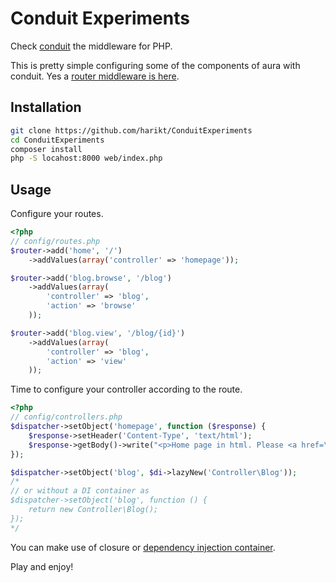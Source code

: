 # Conduit Experiments

Check [conduit](https://github.com/phly/conduit) the middleware for PHP.

This is pretty simple configuring some of the components of aura with conduit. Yes a [router middleware is here](src/Conduit/Middleware/RouterMiddleware.php).

## Installation

```sh
git clone https://github.com/harikt/ConduitExperiments
cd ConduitExperiments
composer install
php -S locahost:8000 web/index.php
```

## Usage

Configure your routes.

```php
<?php
// config/routes.php
$router->add('home', '/')
    ->addValues(array('controller' => 'homepage'));

$router->add('blog.browse', '/blog')
    ->addValues(array(
        'controller' => 'blog',
        'action' => 'browse'
    ));

$router->add('blog.view', '/blog/{id}')
    ->addValues(array(
        'controller' => 'blog',
        'action' => 'view'
    ));
```

Time to configure your controller according to the route.

```php
<?php
// config/controllers.php
$dispatcher->setObject('homepage', function ($response) {
    $response->setHeader('Content-Type', 'text/html');
    $response->getBody()->write("<p>Home page in html. Please <a href=\"blog\">Browse</a> and <a href=\"blog/12\">view post</a></p>");
});

$dispatcher->setObject('blog', $di->lazyNew('Controller\Blog'));
/*
// or without a DI container as
$dispatcher->setObject('blog', function () {
    return new Controller\Blog();
});
*/
```

You can make use of closure or [dependency injection container](https://github.com/auraphp/Aura.Di).

Play and enjoy!
